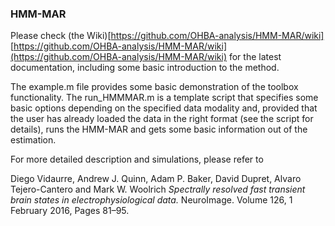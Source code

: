 ### HMM-MAR

Please check (the Wiki)[https://github.com/OHBA-analysis/HMM-MAR/wiki] [https://github.com/OHBA-analysis/HMM-MAR/wiki](https://github.com/OHBA-analysis/HMM-MAR/wiki) for the latest documentation, including some basic introduction to the method. 

The example.m file provides some basic demonstration of the toolbox functionality. The run_HMMMAR.m is a template script that specifies some basic options depending on the specified data modality and, provided that the user has already loaded the data in the right format (see the script for details), runs the HMM-MAR and gets some basic information out of the estimation.  

For more detailed description and simulations, please refer to 

Diego Vidaurre, Andrew J. Quinn, Adam P. Baker, David Dupret, Alvaro Tejero-Cantero and Mark W. Woolrich _Spectrally resolved fast transient brain states in electrophysiological data._ NeuroImage. Volume 126, 1 February 2016, Pages 81–95.
